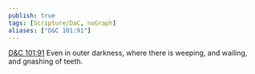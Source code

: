 ```yaml
---
publish: true
tags: [Scripture/DaC, noGraph]
aliases: ["D&C 101:91"]
---
```

[D&C 101:91](https://churchofjesuschrist.org/study/scriptures/dc-testament/dc/101?lang=eng&id=p91#p91) Even in outer darkness, where there is weeping, and wailing, and gnashing of teeth.
